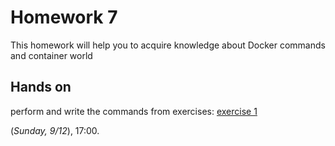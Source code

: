 # Homework 7

This homework will help you to acquire knowledge about Docker commands and container world 

## Hands on
 perform and write the commands from exercises: [exercise 1](https://github.com/vinicius3w/if1004-DevOps/blob/master/lectures/docker-exercises-until10.pdf)

 (_Sunday, 9/12_), 17:00.
